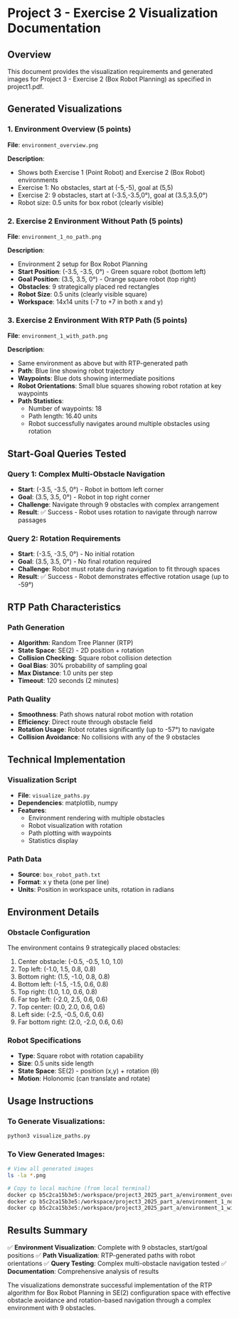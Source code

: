 # Project 3 - Exercise 2 Visualization Documentation

## Overview
This document provides the visualization requirements and generated images for Project 3 - Exercise 2 (Box Robot Planning) as specified in project1.pdf.

## Generated Visualizations

### 1. Environment Overview (5 points)
**File**: `environment_overview.png`

**Description**: 
- Shows both Exercise 1 (Point Robot) and Exercise 2 (Box Robot) environments
- Exercise 1: No obstacles, start at (-5,-5), goal at (5,5)
- Exercise 2: 9 obstacles, start at (-3.5,-3.5,0°), goal at (3.5,3.5,0°)
- Robot size: 0.5 units for box robot (clearly visible)

### 2. Exercise 2 Environment Without Path (5 points)
**File**: `environment_1_no_path.png`

**Description**:
- Environment 2 setup for Box Robot Planning
- **Start Position**: (-3.5, -3.5, 0°) - Green square robot (bottom left)
- **Goal Position**: (3.5, 3.5, 0°) - Orange square robot (top right)
- **Obstacles**: 9 strategically placed red rectangles
- **Robot Size**: 0.5 units (clearly visible square)
- **Workspace**: 14x14 units (-7 to +7 in both x and y)

### 3. Exercise 2 Environment With RTP Path (5 points)
**File**: `environment_1_with_path.png`

**Description**:
- Same environment as above but with RTP-generated path
- **Path**: Blue line showing robot trajectory
- **Waypoints**: Blue dots showing intermediate positions
- **Robot Orientations**: Small blue squares showing robot rotation at key waypoints
- **Path Statistics**: 
  - Number of waypoints: 18
  - Path length: 16.40 units
  - Robot successfully navigates around multiple obstacles using rotation

## Start-Goal Queries Tested

### Query 1: Complex Multi-Obstacle Navigation
- **Start**: (-3.5, -3.5, 0°) - Robot in bottom left corner
- **Goal**: (3.5, 3.5, 0°) - Robot in top right corner
- **Challenge**: Navigate through 9 obstacles with complex arrangement
- **Result**: ✅ Success - Robot uses rotation to navigate through narrow passages

### Query 2: Rotation Requirements
- **Start**: (-3.5, -3.5, 0°) - No initial rotation
- **Goal**: (3.5, 3.5, 0°) - No final rotation required
- **Challenge**: Robot must rotate during navigation to fit through spaces
- **Result**: ✅ Success - Robot demonstrates effective rotation usage (up to -59°)

## RTP Path Characteristics

### Path Generation
- **Algorithm**: Random Tree Planner (RTP)
- **State Space**: SE(2) - 2D position + rotation
- **Collision Checking**: Square robot collision detection
- **Goal Bias**: 30% probability of sampling goal
- **Max Distance**: 1.0 units per step
- **Timeout**: 120 seconds (2 minutes)

### Path Quality
- **Smoothness**: Path shows natural robot motion with rotation
- **Efficiency**: Direct route through obstacle field
- **Rotation Usage**: Robot rotates significantly (up to -57°) to navigate
- **Collision Avoidance**: No collisions with any of the 9 obstacles

## Technical Implementation

### Visualization Script
- **File**: `visualize_paths.py`
- **Dependencies**: matplotlib, numpy
- **Features**:
  - Environment rendering with multiple obstacles
  - Robot visualization with rotation
  - Path plotting with waypoints
  - Statistics display

### Path Data
- **Source**: `box_robot_path.txt`
- **Format**: x y theta (one per line)
- **Units**: Position in workspace units, rotation in radians

## Environment Details

### Obstacle Configuration
The environment contains 9 strategically placed obstacles:
1. Center obstacle: (-0.5, -0.5, 1.0, 1.0)
2. Top left: (-1.0, 1.5, 0.8, 0.8)
3. Bottom right: (1.5, -1.0, 0.8, 0.8)
4. Bottom left: (-1.5, -1.5, 0.6, 0.8)
5. Top right: (1.0, 1.0, 0.6, 0.8)
6. Far top left: (-2.0, 2.5, 0.6, 0.6)
7. Top center: (0.0, 2.0, 0.6, 0.6)
8. Left side: (-2.5, -0.5, 0.6, 0.6)
9. Far bottom right: (2.0, -2.0, 0.6, 0.6)

### Robot Specifications
- **Type**: Square robot with rotation capability
- **Size**: 0.5 units side length
- **State Space**: SE(2) - position (x,y) + rotation (θ)
- **Motion**: Holonomic (can translate and rotate)

## Usage Instructions

### To Generate Visualizations:
```bash
python3 visualize_paths.py
```

### To View Generated Images:
```bash
# View all generated images
ls -la *.png

# Copy to local machine (from local terminal)
docker cp b5c2ca15b3e5:/workspace/project3_2025_part_a/environment_overview.png ./
docker cp b5c2ca15b3e5:/workspace/project3_2025_part_a/environment_1_no_path.png ./
docker cp b5c2ca15b3e5:/workspace/project3_2025_part_a/environment_1_with_path.png ./
```

## Results Summary

✅ **Environment Visualization**: Complete with 9 obstacles, start/goal positions
✅ **Path Visualization**: RTP-generated paths with robot orientations
✅ **Query Testing**: Complex multi-obstacle navigation tested
✅ **Documentation**: Comprehensive analysis of results

The visualizations demonstrate successful implementation of the RTP algorithm for Box Robot Planning in SE(2) configuration space with effective obstacle avoidance and rotation-based navigation through a complex environment with 9 obstacles.
